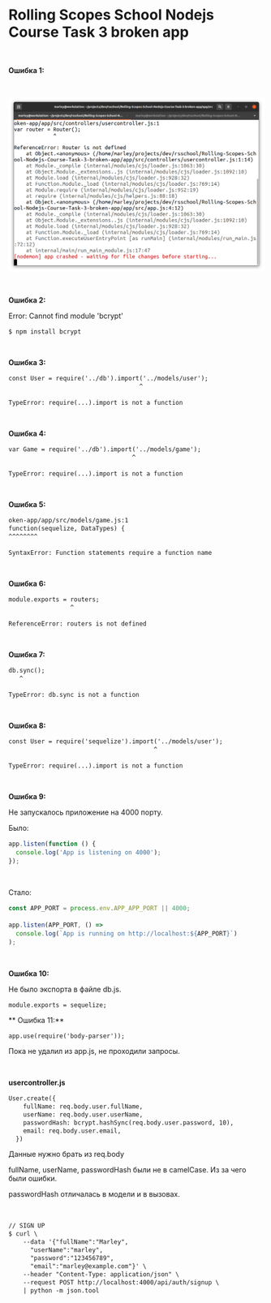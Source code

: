 # Rolling Scopes School Nodejs Course Task 3 broken app

<br/>

**Ошибка 1:**

<br/>

![Application](/img/pic-01-Error-01.png?raw=true)

<br/>

**Ошибка 2:**

Error: Cannot find module 'bcrypt'

    $ npm install bcrypt

<br/>

**Ошибка 3:**

```
const User = require('../db').import('../models/user');
                                    ^

TypeError: require(...).import is not a function
```

<br/>

**Ошибка 4:**

```
var Game = require('../db').import('../models/game');
                                  ^

TypeError: require(...).import is not a function
```

<br/>

**Ошибка 5:**

```
oken-app/app/src/models/game.js:1
function(sequelize, DataTypes) {
^^^^^^^^

SyntaxError: Function statements require a function name
```

<br/>

**Ошибка 6:**

```
module.exports = routers;
                 ^

ReferenceError: routers is not defined

```

<br/>

**Ошибка 7:**

```
db.sync();
   ^

TypeError: db.sync is not a function

```

<br/>

**Ошибка 8:**

```
const User = require('sequelize').import('../models/user');
                                        ^

TypeError: require(...).import is not a function
```

<br/>

**Ошибка 9:**

Не запускалось приложение на 4000 порту.

Было:

```js
app.listen(function () {
  console.log('App is listening on 4000');
});
```

<br/>

Стало:

```js
const APP_PORT = process.env.APP_APP_PORT || 4000;

app.listen(APP_PORT, () =>
  console.log(`App is running on http://localhost:${APP_PORT}`)
);
```

<br/>

**Ошибка 10:**

Не было экспорта в файле db.js.

```
module.exports = sequelize;

```

** Ошибка 11:**

```
app.use(require('body-parser'));
```

Пока не удалил из app.js, не проходили запросы.

<br/>

**usercontroller.js**

```
User.create({
    fullName: req.body.user.fullName,
    userName: req.body.user.userName,
    passwordHash: bcrypt.hashSync(req.body.user.password, 10),
    email: req.body.user.email,
  })
```

Данные нужно брать из req.body

fullName, userName, passwordHash были не в camelCase. Из за чего были ошибки.

passwordHash отличалась в модели и в вызовах.

<br/>

```
// SIGN UP
$ curl \
    --data '{"fullName":"Marley",
      "userName":"marley",
      "password":"123456789",
      "email":"marley@example.com"}' \
    --header "Content-Type: application/json" \
    --request POST http://localhost:4000/api/auth/signup \
    | python -m json.tool
```
